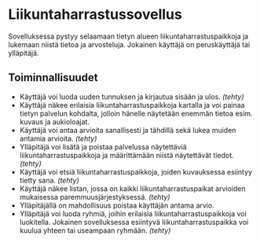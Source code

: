# Liikuntaharrastussovellus

Sovelluksessa pystyy selaamaan tietyn alueen liikuntaharrastuspaikkoja ja lukemaan niistä tietoa ja arvosteluja. Jokainen käyttäjä on peruskäyttäjä tai ylläpitäjä.

## Toiminnallisuudet

- Käyttäjä voi luoda uuden tunnuksen ja kirjautua sisään ja ulos. *(tehty)*
- Käyttäjä näkee erilaisia liikuntaharrastuspaikkoja kartalla ja voi painaa tietyn palvelun kohdalta, jolloin hänelle näytetään enemmän tietoa esim. kuvaus ja aukioloajat.
- Käyttäjä voi antaa arvioita sanallisesti ja tähdillä sekä lukea muiden antamia arvioita. *(tehty)*
- Ylläpitäjä voi lisätä ja poistaa palvelussa näytettäviä liikuntaharrastuspaikkoja ja määrittämään niistä näytettävät tiedot. *(tehty)*
- Käyttäjä voi etsiä liikuntaharrastuspaikkoja, joiden kuvauksessa esiintyy tietty sana. *(tehty)*
- Käyttäjä näkee listan, jossa on kaikki liikuntaharrastuspaikat arvioiden mukaisessa paremmuusjärjestyksessä. *(tehty)*
- Ylläpitäjällä on mahdollisuus poistaa käyttäjän antama arvio.
- Ylläpitäjä voi luoda ryhmiä, joihin erilaisia liikuntaharrastuspaikkoja voi luokitella. Jokainen sovelluksessa esiintyvä liikuntaharrastuspaikka voi kuulua yhteen tai useampaan ryhmään. *(tehty)*
